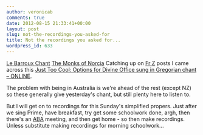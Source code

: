 ```yaml
---
author: veronicab
comments: true
date: 2012-08-15 21:33:41+00:00
layout: post
slug: not-the-recordings-you-asked-for
title: Not the recordings you asked for...
wordpress_id: 633
---
```


[Le Barroux Chant](http://barrouxchant.com/)
[The Monks of Norcia](http://osbnorcia.org/blog)
Catching up on [Fr Z](http://wdtprs.com) posts I came across this [Just Too Cool: Options for Divine Office sung in Gregorian chant – ONLINE](http://wdtprs.com/blog/2012/07/just-too-cool-options-for-divine-office-sung-in-gregorian-chant-online/).

The problem with being in Australia is we're ahead of the rest (except NZ) so these generally give yesterday's chant, but still plenty here to listen to.

But I will get on to recordings for this Sunday's simplified propers.  Just after we sing Prime, have breakfast, try get some schoolwork done, argh, then there's an [ABA](http://breastfeeding.asn.au) meeting, and then get home - so then make recordings.  Unless substitute making recordings for morning schoolwork...
